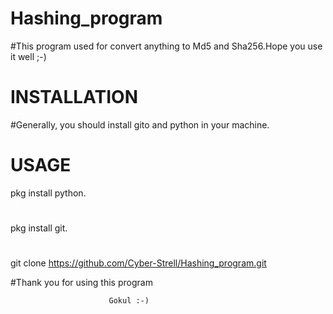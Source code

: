 # Hashing_program
#This program used for convert anything to Md5 and Sha256.Hope you use it well ;-)
#
#

# INSTALLATION
#Generally, you should install gito and python in your machine.
#
#
# USAGE
pkg install python.
#
pkg install git.
#
git clone https://github.com/Cyber-Strell/Hashing_program.git

#Thank you for using this program
    
                          Gokul :-)

